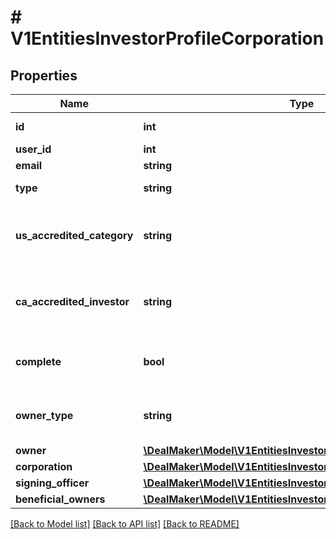 # # V1EntitiesInvestorProfileCorporation

## Properties

Name | Type | Description | Notes
------------ | ------------- | ------------- | -------------
**id** | **int** | Investor Profile id | [optional]
**user_id** | **int** | User id | [optional]
**email** | **string** | User email | [optional]
**type** | **string** | Investor Profile type | [optional]
**us_accredited_category** | **string** | The United States accredited investor information | [optional]
**ca_accredited_investor** | **string** | The Canadian accredited investor information | [optional]
**complete** | **bool** | To check if the profile is complete or not | [optional]
**owner_type** | **string** | Type of the investor profile owner | [optional]
**owner** | [**\DealMaker\Model\V1EntitiesInvestorProfileOwner**](V1EntitiesInvestorProfileOwner.md) |  | [optional]
**corporation** | [**\DealMaker\Model\V1EntitiesInvestorProfileFieldsCorporation**](V1EntitiesInvestorProfileFieldsCorporation.md) |  | [optional]
**signing_officer** | [**\DealMaker\Model\V1EntitiesInvestorProfileFieldsSigningOfficer**](V1EntitiesInvestorProfileFieldsSigningOfficer.md) |  | [optional]
**beneficial_owners** | [**\DealMaker\Model\V1EntitiesInvestorProfileFieldsSigningOfficer**](V1EntitiesInvestorProfileFieldsSigningOfficer.md) |  | [optional]

[[Back to Model list]](../../README.md#models) [[Back to API list]](../../README.md#endpoints) [[Back to README]](../../README.md)
